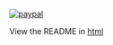 [![paypal](https://www.paypalobjects.com/en_US/i/btn/btn_donateCC_LG.gif)](https://www.paypal.com/cgi-bin/webscr?cmd=_s-xclick&hosted_button_id=KYWUWS86GSFGL)

View the README in [html](https://thenumbernine.github.io/surface%2dfrom%2dconnection%2dlua/docs/README.html)
